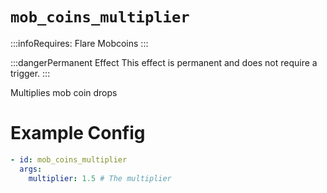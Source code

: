 # `mob_coins_multiplier`
:::infoRequires:
Flare Mobcoins
:::

:::dangerPermanent Effect
This effect is permanent and does not require a trigger.
:::

Multiplies mob coin drops
# Example Config
```yaml
- id: mob_coins_multiplier
  args:
    multiplier: 1.5 # The multiplier
```
